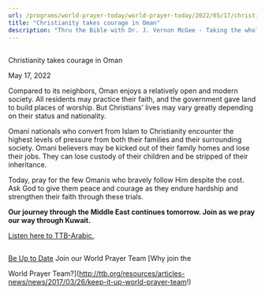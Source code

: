 ```yaml
---
url: /programs/world-prayer-today/world-prayer-today/2022/05/17/christianity-takes-courage-in-oman
title: "Christianity takes courage in Oman"
description: "Thru the Bible with Dr. J. Vernon McGee - Taking the whole Word to the whole world"
---
```







## 
 Christianity takes courage in Oman


May 17, 2022




Compared to its neighbors, Oman enjoys a relatively open and modern society. All residents may practice their faith, and the government gave land to build places of worship. But Christians’ lives may vary greatly depending on their status and nationality. 

Omani nationals who convert from Islam to Christianity encounter the highest levels of pressure from both their families and their surrounding society. Omani believers may be kicked out of their family homes and lose their jobs. They can lose custody of their children and be stripped of their inheritance.

Today, pray for the few Omanis who bravely follow Him despite the cost. Ask God to give them peace and courage as they endure hardship and strengthen their faith through these trials. 

**Our journey through the Middle East continues tomorrow. Join as we pray our way through Kuwait.**

[Listen here to TTB-Arabic.](https://ttb.twr.org/home/day,0431/language,ARB)







## 




[Be Up to Date](http://feeds.feedburner.com/WorldPrayerToday "World Prayer Today RSS Feed")
Join our World Prayer Team
[Why join the  

World Prayer Team?](http://ttb.org/resources/articles-news/news/2017/03/26/keep-it-up-world-prayer-team!)




